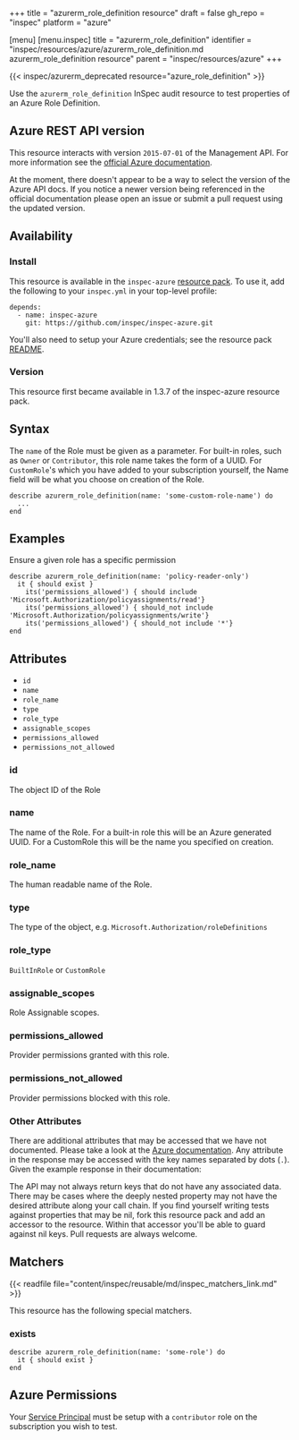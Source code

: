 +++
title = "azurerm_role_definition resource"
draft = false
gh_repo = "inspec"
platform = "azure"

[menu]
  [menu.inspec]
    title = "azurerm_role_definition"
    identifier = "inspec/resources/azure/azurerm_role_definition.md azurerm_role_definition resource"
    parent = "inspec/resources/azure"
+++

{{< inspec/azurerm_deprecated resource="azure_role_definition" >}}

Use the `azurerm_role_definition` InSpec audit resource to test properties of
an Azure Role Definition.

## Azure REST API version

This resource interacts with version `2015-07-01` of the Management API. For more
information see the [official Azure documentation](https://docs.microsoft.com/en-us/rest/api/authorization/roledefinitions/get#roledefinition).

At the moment, there doesn't appear to be a way to select the version of the
Azure API docs. If you notice a newer version being referenced in the official
documentation please open an issue or submit a pull request using the updated
version.

## Availability

### Install

This resource is available in the `inspec-azure` [resource
pack](/inspec/glossary/#resource-pack). To use it, add the
following to your `inspec.yml` in your top-level profile:

    depends:
      - name: inspec-azure
        git: https://github.com/inspec/inspec-azure.git

You'll also need to setup your Azure credentials; see the resource pack
[README](https://github.com/inspec/inspec-azure#inspec-for-azure).

### Version

This resource first became available in 1.3.7 of the inspec-azure resource pack.

## Syntax

The `name` of the Role must be given as a parameter. For built-in roles, such as `Owner` or `Contributor`, this role name takes the form of a UUID. For `CustomRole`'s which you have added to your subscription yourself, the Name field will be what you choose on creation of the Role.

    describe azurerm_role_definition(name: 'some-custom-role-name') do
      ...
    end

## Examples

Ensure a given role has a specific permission

    describe azurerm_role_definition(name: 'policy-reader-only')
      it { should exist }
        its('permissions_allowed') { should include 'Microsoft.Authorization/policyassignments/read'}
        its('permissions_allowed') { should_not include 'Microsoft.Authorization/policyassignments/write'}
        its('permissions_allowed') { should_not include '*'}
    end

## Attributes

- `id`
- `name`
- `role_name`
- `type`
- `role_type`
- `assignable_scopes`
- `permissions_allowed`
- `permissions_not_allowed`

### id

The object ID of the Role

### name

The name of the Role. For a built-in role this will be an Azure generated UUID. For a CustomRole this will be the name you specified on creation.

### role_name

The human readable name of the Role.

### type

The type of the object, e.g. `Microsoft.Authorization/roleDefinitions`

### role_type

`BuiltInRole` or `CustomRole`

### assignable_scopes

Role Assignable scopes.

### permissions_allowed

Provider permissions granted with this role.

### permissions_not_allowed

Provider permissions blocked with this role.

### Other Attributes

There are additional attributes that may be accessed that we have not
documented. Please take a look at the [Azure documentation](#azure-rest-api-version).
Any attribute in the response may be accessed with the key names separated by
dots (`.`). Given the example response in their documentation:

The API may not always return keys that do not have any associated data. There
may be cases where the deeply nested property may not have the desired
attribute along your call chain. If you find yourself writing tests against
properties that may be nil, fork this resource pack and add an accessor to the
resource. Within that accessor you'll be able to guard against nil keys. Pull
requests are always welcome.

## Matchers

{{< readfile file="content/inspec/reusable/md/inspec_matchers_link.md" >}}

This resource has the following special matchers.

### exists

    describe azurerm_role_definition(name: 'some-role') do
      it { should exist }
    end

## Azure Permissions

Your [Service
Principal](https://docs.microsoft.com/en-us/azure/azure-resource-manager/resource-group-create-service-principal-portal)
must be setup with a `contributor` role on the subscription you wish to test.

